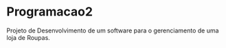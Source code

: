 # Programacao2
Projeto de Desenvolvimento de um software para o gerenciamento de uma loja de Roupas.
